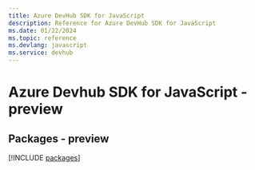 ```yaml
---
title: Azure DevHub SDK for JavaScript
description: Reference for Azure DevHub SDK for JavaScript
ms.date: 01/22/2024
ms.topic: reference
ms.devlang: javascript
ms.service: devhub
---
```

# Azure Devhub SDK for JavaScript - preview
## Packages - preview
[!INCLUDE [packages](devhub-index.md)]